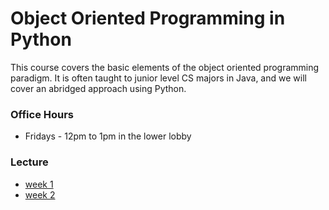 # Object Oriented Programming in Python

This course covers the basic elements of the object oriented programming paradigm. It is often taught to junior level CS majors in Java, and we will cover an abridged approach using Python.

### Office Hours
* Fridays - 12pm to 1pm in the lower lobby

### Lecture
* [week 1](https://github.com/mschober/eca201-week1)
* [week 2](https://github.com/mschober/eca201-week2)
